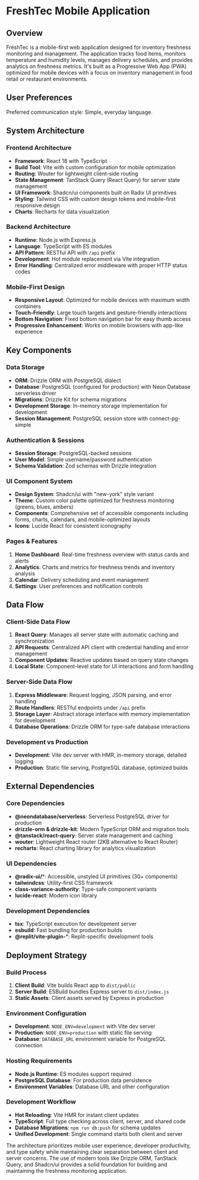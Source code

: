 # FreshTec Mobile Application

## Overview

FreshTec is a mobile-first web application designed for inventory freshness monitoring and management. The application tracks food items, monitors temperature and humidity levels, manages delivery schedules, and provides analytics on freshness metrics. It's built as a Progressive Web App (PWA) optimized for mobile devices with a focus on inventory management in food retail or restaurant environments.

## User Preferences

Preferred communication style: Simple, everyday language.

## System Architecture

### Frontend Architecture
- **Framework**: React 18 with TypeScript
- **Build Tool**: Vite with custom configuration for mobile optimization
- **Routing**: Wouter for lightweight client-side routing
- **State Management**: TanStack Query (React Query) for server state management
- **UI Framework**: Shadcn/ui components built on Radix UI primitives
- **Styling**: Tailwind CSS with custom design tokens and mobile-first responsive design
- **Charts**: Recharts for data visualization

### Backend Architecture
- **Runtime**: Node.js with Express.js
- **Language**: TypeScript with ES modules
- **API Pattern**: RESTful API with `/api` prefix
- **Development**: Hot module replacement via Vite integration
- **Error Handling**: Centralized error middleware with proper HTTP status codes

### Mobile-First Design
- **Responsive Layout**: Optimized for mobile devices with maximum width containers
- **Touch-Friendly**: Large touch targets and gesture-friendly interactions
- **Bottom Navigation**: Fixed bottom navigation bar for easy thumb access
- **Progressive Enhancement**: Works on mobile browsers with app-like experience

## Key Components

### Data Storage
- **ORM**: Drizzle ORM with PostgreSQL dialect
- **Database**: PostgreSQL (configured for production) with Neon Database serverless driver
- **Migrations**: Drizzle Kit for schema migrations
- **Development Storage**: In-memory storage implementation for development
- **Session Management**: PostgreSQL session store with connect-pg-simple

### Authentication & Sessions
- **Session Storage**: PostgreSQL-backed sessions
- **User Model**: Simple username/password authentication
- **Schema Validation**: Zod schemas with Drizzle integration

### UI Component System
- **Design System**: Shadcn/ui with "new-york" style variant
- **Theme**: Custom color palette optimized for freshness monitoring (greens, blues, ambers)
- **Components**: Comprehensive set of accessible components including forms, charts, calendars, and mobile-optimized layouts
- **Icons**: Lucide React for consistent iconography

### Pages & Features
1. **Home Dashboard**: Real-time freshness overview with status cards and alerts
2. **Analytics**: Charts and metrics for freshness trends and inventory analysis
3. **Calendar**: Delivery scheduling and event management
4. **Settings**: User preferences and notification controls

## Data Flow

### Client-Side Data Flow
1. **React Query**: Manages all server state with automatic caching and synchronization
2. **API Requests**: Centralized API client with credential handling and error management
3. **Component Updates**: Reactive updates based on query state changes
4. **Local State**: Component-level state for UI interactions and form handling

### Server-Side Data Flow
1. **Express Middleware**: Request logging, JSON parsing, and error handling
2. **Route Handlers**: RESTful endpoints under `/api` prefix
3. **Storage Layer**: Abstract storage interface with memory implementation for development
4. **Database Operations**: Drizzle ORM for type-safe database interactions

### Development vs Production
- **Development**: Vite dev server with HMR, in-memory storage, detailed logging
- **Production**: Static file serving, PostgreSQL database, optimized builds

## External Dependencies

### Core Dependencies
- **@neondatabase/serverless**: Serverless PostgreSQL driver for production
- **drizzle-orm & drizzle-kit**: Modern TypeScript ORM and migration tools
- **@tanstack/react-query**: Server state management and caching
- **wouter**: Lightweight React router (2KB alternative to React Router)
- **recharts**: React charting library for analytics visualization

### UI Dependencies
- **@radix-ui/***: Accessible, unstyled UI primitives (30+ components)
- **tailwindcss**: Utility-first CSS framework
- **class-variance-authority**: Type-safe component variants
- **lucide-react**: Modern icon library

### Development Dependencies
- **tsx**: TypeScript execution for development server
- **esbuild**: Fast bundling for production builds
- **@replit/vite-plugin-***: Replit-specific development tools

## Deployment Strategy

### Build Process
1. **Client Build**: Vite builds React app to `dist/public`
2. **Server Build**: ESBuild bundles Express server to `dist/index.js`
3. **Static Assets**: Client assets served by Express in production

### Environment Configuration
- **Development**: `NODE_ENV=development` with Vite dev server
- **Production**: `NODE_ENV=production` with static file serving
- **Database**: `DATABASE_URL` environment variable for PostgreSQL connection

### Hosting Requirements
- **Node.js Runtime**: ES modules support required
- **PostgreSQL Database**: For production data persistence
- **Environment Variables**: Database URL and other configuration

### Development Workflow
- **Hot Reloading**: Vite HMR for instant client updates
- **TypeScript**: Full type checking across client, server, and shared code
- **Database Migrations**: `npm run db:push` for schema updates
- **Unified Development**: Single command starts both client and server

The architecture prioritizes mobile user experience, developer productivity, and type safety while maintaining clear separation between client and server concerns. The use of modern tools like Drizzle ORM, TanStack Query, and Shadcn/ui provides a solid foundation for building and maintaining the freshness monitoring application.